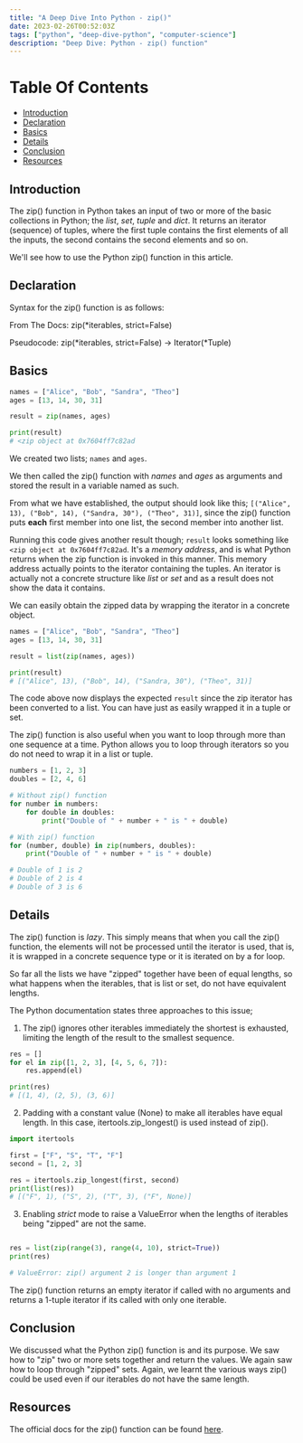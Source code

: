 ```yaml
---
title: "A Deep Dive Into Python - zip()"
date: 2023-02-26T00:52:03Z
tags: ["python", "deep-dive-python", "computer-science"]
description: "Deep Dive: Python - zip() function"
---
```


# Table Of Contents

- [Introduction](#introduction)
- [Declaration](#declaration)
- [Basics](#basics)
- [Details](#details)
- [Conclusion](#conclusion)
- [Resources](#resources)

## Introduction

The zip() function in Python takes an input of two or more of the basic collections in Python; the *list*, *set*, *tuple* and *dict*.
It returns an iterator (sequence) of tuples, where the first tuple contains the first elements of all the inputs, the second contains the second elements and so on.

We'll see how to use the Python zip() function in this article.

## Declaration

Syntax for the zip() function is as follows:

From The Docs: zip(*iterables, strict=False)

Pseudocode: zip(*iterables, strict=False) -> Iterator(*Tuple)

## Basics

```python
names = ["Alice", "Bob", "Sandra", "Theo"]
ages = [13, 14, 30, 31]

result = zip(names, ages)

print(result)
# <zip object at 0x7604ff7c82ad
```

We created two lists; `names` and `ages`.

We then called the zip() function with _names_ and _ages_ as arguments and stored the result in a variable named as such. 


From what we have established, the output should look like this;
`[("Alice", 13), ("Bob", 14), ("Sandra, 30"), ("Theo", 31)]`,
since the zip() function puts **each** first member into one list, the second member into another list.

Running this code gives another result though; `result` looks something like `<zip object at 0x7604ff7c82ad`.
It's a *memory address*, and is what Python returns when the zip function is invoked in this manner.
This memory address actually points to the iterator containing the tuples. An iterator is actually not a concrete structure like *list* or *set* and as a result does not show the data it contains.

We can easily obtain the zipped data by wrapping the iterator in a concrete object.

```python
names = ["Alice", "Bob", "Sandra", "Theo"]
ages = [13, 14, 30, 31]

result = list(zip(names, ages))

print(result)
# [("Alice", 13), ("Bob", 14), ("Sandra, 30"), ("Theo", 31)]
```

The code above now displays the expected `result` since the zip iterator has been converted to a list.
You can have just as easily wrapped it in a tuple or set.


The zip() function is also useful when you want to loop through more than one sequence at a time. Python allows you to loop through iterators so you do not need to wrap it in a list or tuple.

```python
numbers = [1, 2, 3]
doubles = [2, 4, 6]

# Without zip() function
for number in numbers:
	for double in doubles:
		print("Double of " + number + " is " + double)

# With zip() function
for (number, double) in zip(numbers, doubles):
	print("Double of " + number + " is " + double)

# Double of 1 is 2
# Double of 2 is 4
# Double of 3 is 6
```

## Details

The zip() function is *lazy*. This simply means that when you call the zip() function, the elements will not be processed until the iterator is used, that is, it is wrapped in a concrete sequence type or it is iterated on by a for loop.

So far all the lists we have "zipped" together have been of equal lengths, so what happens when the iterables, that is list or set, do not have equivalent lengths.

The Python documentation states three approaches to this issue;

1. The zip() ignores other iterables immediately the shortest is exhausted, limiting the length of the result to the smallest sequence.

```python
res = []
for el in zip([1, 2, 3], [4, 5, 6, 7]):
	res.append(el)

print(res)
# [(1, 4), (2, 5), (3, 6)]
```

2. Padding with a constant value (None) to make all iterables have equal length. In this case, itertools.zip_longest() is used instead of zip().

```python
import itertools

first = ["F", "S", "T", "F"]
second = [1, 2, 3]

res = itertools.zip_longest(first, second)
print(list(res))
# [("F", 1), ("S", 2), ("T", 3), ("F", None)]
```

3. Enabling *strict* mode to raise a ValueError when the lengths of iterables being "zipped" are not the same.

```python

res = list(zip(range(3), range(4, 10), strict=True))
print(res)

# ValueError: zip() argument 2 is longer than argument 1
```

The zip() function returns an empty iterator if called with no arguments and returns a 1-tuple iterator if its called with only one iterable.


## Conclusion

We discussed what the Python zip() function is and its purpose.
We saw how to "zip" two or more sets together and return the values. We again saw how to loop through "zipped" sets.
Again, we learnt the various ways zip() could be used even if our iterables do not have the same length.

## Resources

The official docs for the zip() function can be found [here](https://docs.python.org/3/library/functions.html#zip).

